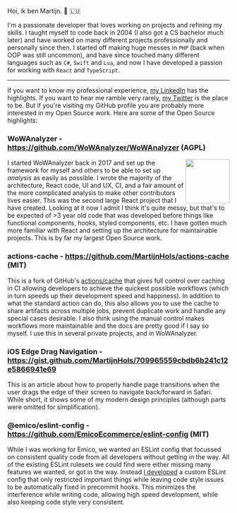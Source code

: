 Hoi, ik ben Martijn. 👋 🇱🇺

I'm a passionate developer that loves working on projects and refining my skills. I taught myself to code back in 2004 (I also got a CS bachelor much later) and have worked on many different projects professionally and personally since then. I started off making huge messes in `PHP` (back when OOP was still uncommon), and have since touched many different languages such as `C#`, `Swift` and `Lua`, and now I have developed a passion for working with `React` and `TypeScript`.

---

If you want to know my professional experience, [my LinkedIn](https://www.linkedin.com/in/martijnhols/) has the highlights. If you want to hear me ramble very rarely, [my Twitter](https://twitter.com/MartijnHols) is the place to be. But if you're visiting my GitHub profile you are probably more interested in my Open Source work. Here are some of the Open Source highlights:

### WoWAnalyzer - https://github.com/WoWAnalyzer/WoWAnalyzer (AGPL)

<img height="100" align="right" src="https://user-images.githubusercontent.com/4565223/141450335-7e4cba09-e3d8-4848-89d8-80fe8dc35d6c.png" />

I started WoWAnalyzer back in 2017 and set up the framework for myself and others to be able to set up *analysis* as easily as possible. I wrote the majority of the architecture, React code, UI and UX, CI, and a fair amount of the more complicated analysis to make other contributors lives easier. This was the second large React project that I have created. Looking at it now I admit I think it's quite messy, but that's to be expected of >3 year old code that was developed before things like functional components, hooks, styled components, etc. I have gotten much more familiar with React and setting up the architecture for maintainable projects. This is by far my largest Open Source work.

### actions-cache - https://github.com/MartijnHols/actions-cache (MIT)

This is a fork of GitHub's [actions/cache](https://github.com/actions/cache) that gives full control over caching in CI allowing developers to achieve the quickest possible workflows (which in turn speeds up their development speed and happiness). In addition to what the standard action can do, this also allows you to use the cache to share artifacts across multiple jobs, prevent duplicate work and handle any special cases desirable. I also think using the manual control makes workflows more maintainable and the docs are pretty good if I say so myself. I use this in several private projects, and in WoWAnalyzer.

### iOS Edge Drag Navigation - https://gist.github.com/MartijnHols/709965559cbdb6b241c12e5866941e69

This is an article about how to properly handle page transitions when the user drags the edge of their screen to navigate back/forward in Safari. While short, it shows some of my modern design principles (although parts were omitted for simplification).

### @emico/eslint-config - https://github.com/EmicoEcommerce/eslint-config (MIT)

While I was working for Emico, we wanted an ESLint config that focussed on consistent quality code from all developers without getting in the way. All of the existing ESLint rulesets we could find were either missing many features we wanted, or got in the way. Instead [I developed](https://xkcd.com/927/) a custom ESLint config that only restricted important things while leaving code style issues to be automatically fixed in precommit hooks. This minimizes the interference while writing code, allowing high speed development, while also keeping code style very consistent.
